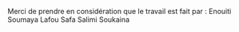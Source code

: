 Merci de prendre en considération que le travail est fait par :
Enouiti Soumaya
Lafou Safa
Salimi Soukaina
